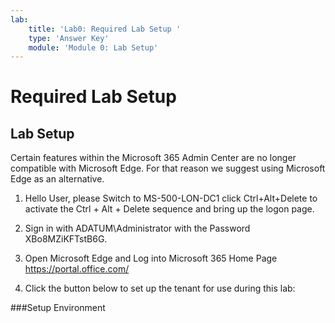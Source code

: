 ```yaml
---
lab:
    title: 'Lab0: Required Lab Setup '
    type: 'Answer Key'
    module: 'Module 0: Lab Setup'
---
```


# Required Lab Setup

## Lab Setup

Certain features within the Microsoft 365 Admin Center are no longer compatible with Microsoft Edge. For that reason we suggest using Microsoft Edge as an alternative.

1. Hello User, please Switch to MS-500-LON-DC1 click Ctrl+Alt+Delete to activate the Ctrl + Alt + Delete sequence and bring up the logon page.

2. Sign in with ADATUM\Administrator with the Password XBo8MZiKFTstB6G.

3. Open Microsoft Edge and Log into Microsoft 365 Home Page https://portal.office.com/

4. Click the button below to set up the tenant for use during this lab:

###Setup Environment
